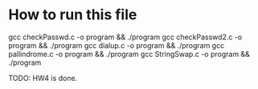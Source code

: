 # How to run this file
gcc checkPasswd.c -o program && ./program
gcc checkPasswd2.c -o program && ./program
gcc dialup.c -o program && ./program
gcc pallindrome.c -o program && ./program
gcc StringSwap.c -o program && ./program

TODO: HW4 is done. 